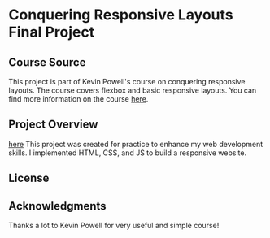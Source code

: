 # Conquering Responsive Layouts Final Project

## Course Source

This project is part of Kevin Powell's course on conquering responsive layouts. The course covers flexbox and basic responsive layouts. 
You can find more information on the course [here](https://courses.kevinpowell.co/view/courses/conquering-responsive-layouts/).

## Project Overview

[here](https://atosacik.github.io/Conquering-Responsive-Layouts---Final-project/)
This project was created for practice to enhance my web development skills. I implemented HTML, CSS, and JS to build a responsive website.

## License

## Acknowledgments

Thanks a lot to Kevin Powell for very useful and simple course!
